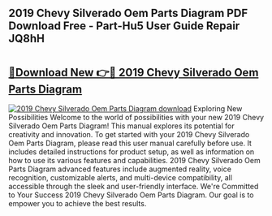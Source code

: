 ## 2019 Chevy Silverado Oem Parts Diagram PDF Download Free - Part-Hu5 User Guide Repair JQ8hH

# <h2><a href="http://dfir3r.blite.top/?on=2019+Chevy+Silverado+Oem+Parts+Diagram">🔗Download New 👉🔴 2019 Chevy Silverado Oem Parts Diagram</a></h2>

[![2019 Chevy Silverado Oem Parts Diagram download](https://i.imgur.com/lujVjoI.png)](http://dfir3r.blite.top/?on=2019+Chevy+Silverado+Oem+Parts+Diagram)
Exploring New Possibilities Welcome to the world of possibilities with your new 2019 Chevy Silverado Oem Parts Diagram! This manual explores its potential for creativity and innovation. To get started with your 2019 Chevy Silverado Oem Parts Diagram, please read this user manual carefully before use. It includes detailed instructions for product setup, as well as information on how to use its various features and capabilities. 2019 Chevy Silverado Oem Parts Diagram advanced features include augmented reality, voice recognition, customizable alerts, and multi-device compatibility, all accessible through the sleek and user-friendly interface. We're Committed to Your Success 2019 Chevy Silverado Oem Parts Diagram. Our goal is to empower you to achieve the best results.
